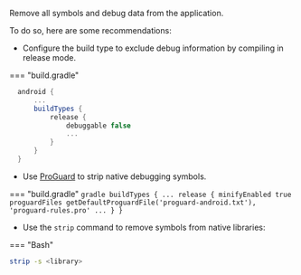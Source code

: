 Remove all symbols and debug data from the application. 

To do so, here are some recommendations:

* Configure the build type to exclude debug information by compiling in release mode.

=== "build.gradle"
  ```gradle
    android {
        ...
        buildTypes {
            release {
                debuggable false
                ...
            }
        }
    }
  ```

* Use [ProGuard](https://www.guardsquare.com/en/products/proguard) to strip native debugging symbols.

=== "build.gradle"
	```gradle
    buildTypes {
            ...
            release {
                minifyEnabled true
                proguardFiles getDefaultProguardFile('proguard-android.txt'), 'proguard-rules.pro'
                ...
            }
        }
    ```

* Use the `strip` command to remove symbols from native libraries:

=== "Bash"
  ```bash
  strip -s <library>
  ```